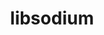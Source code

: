 ---
title: "libsodium"
layout: cache
categories: [package, develop-2025-01-12]
meta: {"versions": ["1.0.20"], "compilers": ["gcc@=11.1.0", "gcc@=11.4.0", "gcc@=7.3.1", "gcc@=7.5.0", "gcc@=9.4.0", "oneapi@=2024.2.1"], "oss": ["amzn2", "ubuntu18.04", "ubuntu20.04", "ubuntu22.04"], "platforms": ["linux"], "targets": ["aarch64", "neoverse_v2", "ppc64le", "x86_64_v3"], "stacks": ["aws-isc", "aws-isc-aarch64", "data-vis-sdk", "e4s", "e4s-neoverse-v2", "e4s-oneapi", "e4s-power", "radiuss", "root"], "num_specs": 8, "num_specs_by_stack": {"root": 8, "aws-isc-aarch64": 1, "aws-isc": 1, "radiuss": 1, "e4s-power": 1, "data-vis-sdk": 1, "e4s-neoverse-v2": 1, "e4s": 1, "e4s-oneapi": 1}}
spec_details: [{"hash": "oyl62fnqcecai6u25z47kpokzsn7daft", "compiler": "gcc@=7.3.1", "versions": ["1.0.20"], "os": "amzn2", "platform": "linux", "target": "aarch64", "variants": ["build_system=autotools"], "stacks": ["root", "aws-isc-aarch64"], "size": "-", "tarball": "https://binaries.spack.io/develop-2025-01-12/build_cache/linux-amzn2-aarch64/gcc-7.3.1/libsodium-1.0.20/linux-amzn2-aarch64-gcc-7.3.1-libsodium-1.0.20-oyl62fnqcecai6u25z47kpokzsn7daft.spack"}, {"hash": "x7pcus7dl3454ekcgovtmcpz4zraar2p", "compiler": "gcc@=7.3.1", "versions": ["1.0.20"], "os": "amzn2", "platform": "linux", "target": "x86_64_v3", "variants": ["build_system=autotools"], "stacks": ["aws-isc", "root"], "size": "-", "tarball": "https://binaries.spack.io/develop-2025-01-12/build_cache/linux-amzn2-x86_64_v3/gcc-7.3.1/libsodium-1.0.20/linux-amzn2-x86_64_v3-gcc-7.3.1-libsodium-1.0.20-x7pcus7dl3454ekcgovtmcpz4zraar2p.spack"}, {"hash": "kkgvznl45spu7txtd7yl435ky3qvxpfg", "compiler": "gcc@=7.5.0", "versions": ["1.0.20"], "os": "ubuntu18.04", "platform": "linux", "target": "x86_64_v3", "variants": ["build_system=autotools"], "stacks": ["radiuss", "root"], "size": "-", "tarball": "https://binaries.spack.io/develop-2025-01-12/build_cache/linux-ubuntu18.04-x86_64_v3/gcc-7.5.0/libsodium-1.0.20/linux-ubuntu18.04-x86_64_v3-gcc-7.5.0-libsodium-1.0.20-kkgvznl45spu7txtd7yl435ky3qvxpfg.spack"}, {"hash": "e6hixepz7uqmeffiapf4xdl62guw3ngx", "compiler": "gcc@=9.4.0", "versions": ["1.0.20"], "os": "ubuntu20.04", "platform": "linux", "target": "ppc64le", "variants": ["build_system=autotools"], "stacks": ["e4s-power", "root"], "size": "-", "tarball": "https://binaries.spack.io/develop-2025-01-12/build_cache/linux-ubuntu20.04-ppc64le/gcc-9.4.0/libsodium-1.0.20/linux-ubuntu20.04-ppc64le-gcc-9.4.0-libsodium-1.0.20-e6hixepz7uqmeffiapf4xdl62guw3ngx.spack"}, {"hash": "h7hhmsm5wtitrzvvlogm45pxayxf4xe7", "compiler": "gcc@=11.1.0", "versions": ["1.0.20"], "os": "ubuntu20.04", "platform": "linux", "target": "x86_64_v3", "variants": ["build_system=autotools"], "stacks": ["data-vis-sdk", "root"], "size": "-", "tarball": "https://binaries.spack.io/develop-2025-01-12/build_cache/linux-ubuntu20.04-x86_64_v3/gcc-11.1.0/libsodium-1.0.20/linux-ubuntu20.04-x86_64_v3-gcc-11.1.0-libsodium-1.0.20-h7hhmsm5wtitrzvvlogm45pxayxf4xe7.spack"}, {"hash": "ozwfwc32mn7obfi7oinqwolhyule3rzq", "compiler": "gcc@=11.4.0", "versions": ["1.0.20"], "os": "ubuntu22.04", "platform": "linux", "target": "neoverse_v2", "variants": ["build_system=autotools"], "stacks": ["e4s-neoverse-v2", "root"], "size": "-", "tarball": "https://binaries.spack.io/develop-2025-01-12/build_cache/linux-ubuntu22.04-neoverse_v2/gcc-11.4.0/libsodium-1.0.20/linux-ubuntu22.04-neoverse_v2-gcc-11.4.0-libsodium-1.0.20-ozwfwc32mn7obfi7oinqwolhyule3rzq.spack"}, {"hash": "t3pzuawft564y3o57pmusucdguaofduk", "compiler": "gcc@=11.4.0", "versions": ["1.0.20"], "os": "ubuntu22.04", "platform": "linux", "target": "x86_64_v3", "variants": ["build_system=autotools"], "stacks": ["root", "e4s"], "size": "-", "tarball": "https://binaries.spack.io/develop-2025-01-12/build_cache/linux-ubuntu22.04-x86_64_v3/gcc-11.4.0/libsodium-1.0.20/linux-ubuntu22.04-x86_64_v3-gcc-11.4.0-libsodium-1.0.20-t3pzuawft564y3o57pmusucdguaofduk.spack"}, {"hash": "mkb4yrdihotwalnen7njjllcaej5hg7c", "compiler": "oneapi@=2024.2.1", "versions": ["1.0.20"], "os": "ubuntu22.04", "platform": "linux", "target": "x86_64_v3", "variants": ["build_system=autotools"], "stacks": ["root", "e4s-oneapi"], "size": "-", "tarball": "https://binaries.spack.io/develop-2025-01-12/build_cache/linux-ubuntu22.04-x86_64_v3/oneapi-2024.2.1/libsodium-1.0.20/linux-ubuntu22.04-x86_64_v3-oneapi-2024.2.1-libsodium-1.0.20-mkb4yrdihotwalnen7njjllcaej5hg7c.spack"}]
---